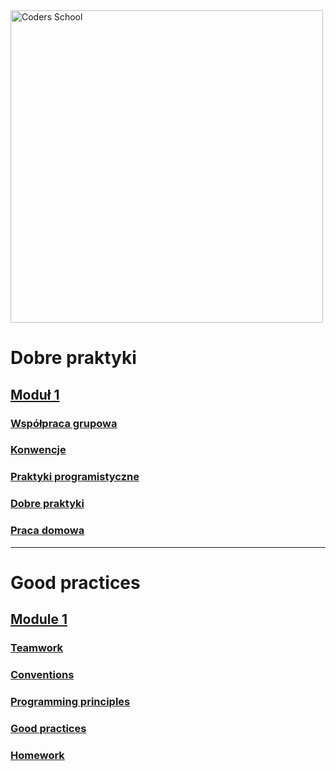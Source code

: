 <a href="https://coders.school">
    <img width="500" data-src="coders_school_logo.png" src="coders_school_logo.png" alt="Coders School" class="plain">
</a>

# Dobre praktyki

## [Moduł 1](module1/index.pl.html)

### [Współpraca grupowa](module1/01_teamwork.pl.md)

### [Konwencje](module1/02_conventions.pl.md)

### [Praktyki programistyczne](module1/03_principles.pl.md)

### [Dobre praktyki](module1/04_practices.pl.md)

### [Praca domowa](module1/05_homework.pl.md)

___

# Good practices

## [Module 1](module1/index.en.html)

### [Teamwork](module1/01_teamwork.en.md)

### [Conventions](module1/02_conventions.en.md)

### [Programming principles](module1/03_principles.en.md)

### [Good practices](module1/04_practices.en.md)

### [Homework](module1/05_homework.en.md)
